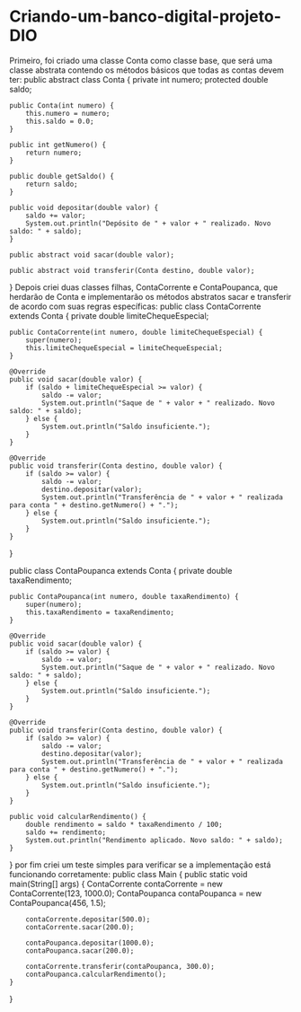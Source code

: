# Criando-um-banco-digital-projeto-DIO
Primeiro, foi criado uma classe Conta como classe base, que será uma classe abstrata contendo os métodos básicos que todas as contas devem ter:
public abstract class Conta {
    private int numero;
    protected double saldo;

    public Conta(int numero) {
        this.numero = numero;
        this.saldo = 0.0;
    }

    public int getNumero() {
        return numero;
    }

    public double getSaldo() {
        return saldo;
    }

    public void depositar(double valor) {
        saldo += valor;
        System.out.println("Depósito de " + valor + " realizado. Novo saldo: " + saldo);
    }

    public abstract void sacar(double valor);

    public abstract void transferir(Conta destino, double valor);
}
Depois criei duas classes filhas, ContaCorrente e ContaPoupanca, que herdarão de Conta e implementarão os métodos abstratos sacar e transferir de acordo com suas regras específicas:
public class ContaCorrente extends Conta {
    private double limiteChequeEspecial;

    public ContaCorrente(int numero, double limiteChequeEspecial) {
        super(numero);
        this.limiteChequeEspecial = limiteChequeEspecial;
    }

    @Override
    public void sacar(double valor) {
        if (saldo + limiteChequeEspecial >= valor) {
            saldo -= valor;
            System.out.println("Saque de " + valor + " realizado. Novo saldo: " + saldo);
        } else {
            System.out.println("Saldo insuficiente.");
        }
    }

    @Override
    public void transferir(Conta destino, double valor) {
        if (saldo >= valor) {
            saldo -= valor;
            destino.depositar(valor);
            System.out.println("Transferência de " + valor + " realizada para conta " + destino.getNumero() + ".");
        } else {
            System.out.println("Saldo insuficiente.");
        }
    }
}

public class ContaPoupanca extends Conta {
    private double taxaRendimento;

    public ContaPoupanca(int numero, double taxaRendimento) {
        super(numero);
        this.taxaRendimento = taxaRendimento;
    }

    @Override
    public void sacar(double valor) {
        if (saldo >= valor) {
            saldo -= valor;
            System.out.println("Saque de " + valor + " realizado. Novo saldo: " + saldo);
        } else {
            System.out.println("Saldo insuficiente.");
        }
    }

    @Override
    public void transferir(Conta destino, double valor) {
        if (saldo >= valor) {
            saldo -= valor;
            destino.depositar(valor);
            System.out.println("Transferência de " + valor + " realizada para conta " + destino.getNumero() + ".");
        } else {
            System.out.println("Saldo insuficiente.");
        }
    }

    public void calcularRendimento() {
        double rendimento = saldo * taxaRendimento / 100;
        saldo += rendimento;
        System.out.println("Rendimento aplicado. Novo saldo: " + saldo);
    }
}
 por fim criei um teste simples para verificar se a implementação está funcionando corretamente:
 public class Main {
    public static void main(String[] args) {
        ContaCorrente contaCorrente = new ContaCorrente(123, 1000.0);
        ContaPoupanca contaPoupanca = new ContaPoupanca(456, 1.5);

        contaCorrente.depositar(500.0);
        contaCorrente.sacar(200.0);

        contaPoupanca.depositar(1000.0);
        contaPoupanca.sacar(200.0);

        contaCorrente.transferir(contaPoupanca, 300.0);
        contaPoupanca.calcularRendimento();
    }
}
